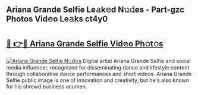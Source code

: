 ## Ariana Grande Selfie Le𝚊k𝚎d N𝚞𝚍es - Part-gzc Photos Vid𝚎o Le𝚊ks ct4y0

# <h2><a href="http://fbdv533.evod.top/?m=Ariana+Grande+Selfie">🔗 👉🔴 Ariana Grande Selfie Vid𝚎o Ph𝚘t𝚘s</a></h2>

[![Ariana Grande Selfie N𝚞d𝚎s](https://i.imgur.com/8V9OHl7.gif)](http://fbdv533.evod.top/?m=Ariana+Grande+Selfie)
Digital artist Ariana Grande Selfie and social media influencer, recognized for disseminating dance and lifestyle content through collaborative dance performances and short videos. Ariana Grande Selfie public image is one of innovation and creativity, but he's also known for his shrewd business acumen. 
